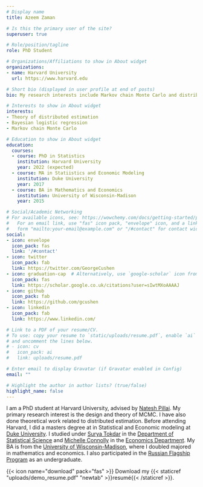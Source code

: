 ```yaml
---
# Display name
title: Azeem Zaman

# Is this the primary user of the site?
superuser: true

# Role/position/tagline
role: PhD Student

# Organizations/Affiliations to show in About widget
organizations:
- name: Harvard University
  url: https://www.harvard.edu

# Short bio (displayed in user profile at end of posts)
bio: My research interests include Markov chain Monte Carlo and distributed estimation

# Interests to show in About widget
interests:
- Theory of distributed estimation
- Bayesian logistic regression
- Markov chain Monte Carlo

# Education to show in About widget
education:
  courses:
  - course: PhD in Statistics
    institution: Harvard University
    year: 2022 (expected)
  - course: MA in Statiistics and Economic Modeling
    institution: Duke University
    year: 2017
  - course: BA in Mathematics and Economics
    institution: University of Wisconsin-Madison
    year: 2015

# Social/Academic Networking
# For available icons, see: https://wowchemy.com/docs/getting-started/page-builder/#icons
#   For an email link, use "fas" icon pack, "envelope" icon, and a link in the
#   form "mailto:your-email@example.com" or "/#contact" for contact widget.
social:
- icon: envelope
  icon_pack: fas
  link: '/#contact'
- icon: twitter
  icon_pack: fab
  link: https://twitter.com/GeorgeCushen
- icon: graduation-cap  # Alternatively, use `google-scholar` icon from `ai` icon pack
  icon_pack: fas
  link: https://scholar.google.co.uk/citations?user=sIwtMXoAAAAJ
- icon: github
  icon_pack: fab
  link: https://github.com/gcushen
- icon: linkedin
  icon_pack: fab
  link: https://www.linkedin.com/

# Link to a PDF of your resume/CV.
# To use: copy your resume to `static/uploads/resume.pdf`, enable `ai` icons in `params.toml`, 
# and uncomment the lines below.
# - icon: cv
#   icon_pack: ai
#   link: uploads/resume.pdf

# Enter email to display Gravatar (if Gravatar enabled in Config)
email: ""

# Highlight the author in author lists? (true/false)
highlight_name: false
---
```


I am a PhD student at Harvard University, advised by [Natesh Pillai](http://www.people.fas.harvard.edu/~pillai/). My primary research interest is the design and theory of MCMC. I have also done theoretical work related to distributed estimation. Before attending Harvard, I did a masters degree at in Statistical and Economic modeling at [Duke University](www.duke.edu). I studied under [Surya Tokdar](http://www2.stat.duke.edu/~st118/) in the [Department of Statistical Science](https://stat.duke.edu) and [Michelle Connolly](https://scholars.duke.edu/person/connolly) in the [Economics Department](https://econ.duke.edu). My BA is from the [University of Wisconsin-Madison](wisc.edu), where I doubled majored in mathematics and economics. I also participated in the [Russian Flagship Program](https://russianflagship.wisc.edu) as an undergraduate. 

{{< icon name="download" pack="fas" >}} Download my {{< staticref "uploads/demo_resume.pdf" "newtab" >}}resumé{{< /staticref >}}.
